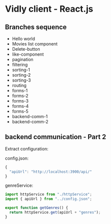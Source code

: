# Vidly client - React.js

## Branches sequence
- Hello world
- Movies list component
- Delete-button
- like-component
- pagination
- filtering
- sorting-1
- sorting-2
- sorting-3
- routing
- forms-1
- forms-2
- forms-3
- forms-4
- forms-5
- backend-comm-1
- backend-comm-2

## backend communication - Part 2

Extract configuration:

config.json:
```javascript
{
  "apiUrl": "http://localhost:3900/api/"
}
```

genreService:
```javascript
import httpService from "./httpService";
import { apiUrl } from "../config.json";

export function getGenres() {
  return httpService.get(apiUrl + "genres");
}
```

```javascript

```

```javascript

```

```javascript

```